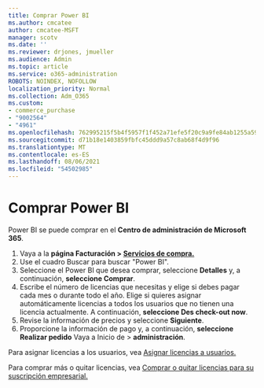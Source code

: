 ```yaml
---
title: Comprar Power BI
ms.author: cmcatee
author: cmcatee-MSFT
manager: scotv
ms.date: ''
ms.reviewer: drjones, jmueller
ms.audience: Admin
ms.topic: article
ms.service: o365-administration
ROBOTS: NOINDEX, NOFOLLOW
localization_priority: Normal
ms.collection: Adm_O365
ms.custom:
- commerce_purchase
- "9002564"
- "4961"
ms.openlocfilehash: 762995215f5b4f5957f1f452a71efe5f20c9a9fe84ab1255a59fb7e67dda15fa
ms.sourcegitcommit: d71b18e1403859fbfc45ddd9a57c8ab68f4d9f96
ms.translationtype: MT
ms.contentlocale: es-ES
ms.lasthandoff: 08/06/2021
ms.locfileid: "54502985"
---
```

# <a name="purchase-power-bi"></a>Comprar Power BI

Power BI se puede comprar en el **Centro de administración de Microsoft 365**.

1. Vaya a la **página Facturación > [Servicios de compra.](https://go.microsoft.com/fwlink/p/?linkid=868433)**
2. Use el cuadro Buscar para buscar "Power BI".
3. Seleccione el Power BI que desea comprar, seleccione **Detalles** y, a continuación, **seleccione Comprar**.
4. Escribe el número de licencias que necesitas y elige si debes pagar cada mes o durante todo el año. Elige si quieres asignar automáticamente licencias a todos los usuarios que no tienen una licencia actualmente. A continuación, **seleccione Des check-out now**.
5. Revise la información de precios y seleccione **Siguiente**.
6. Proporcione la información de pago y, a continuación, **seleccione Realizar pedido** Vaya a Inicio de  >  **administración**.

Para asignar licencias a los usuarios, vea [Asignar licencias a usuarios.](/microsoft-365/admin/manage/assign-licenses-to-users)

Para comprar más o quitar licencias, vea [Comprar o quitar licencias para su suscripción empresarial.](/microsoft-365/commerce/licenses/buy-licenses)